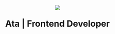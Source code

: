 <h1 align="center">
  <img src= "https://giffiles.alphacoders.com/221/221624.gif" />
  
  Ata | Frontend Developer
</h1>
